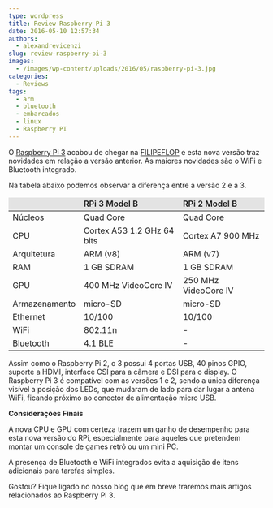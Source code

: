 ```yaml
---
type: wordpress
title: Review Raspberry Pi 3
date: 2016-05-10 12:57:34
authors:
  - alexandrevicenzi
slug: review-raspberry-pi-3
images:
  - /images/wp-content/uploads/2016/05/raspberry-pi-3.jpg
categories:
  - Reviews
tags:
  - arm
  - bluetooth
  - embarcados
  - linux
  - Raspberry PI
---
```


O <a href="http://www.filipeflop.com/pd-31a472-raspberry-pi-3-model-b.html?utm_source=Blog&amp;utm_medium=Banner&amp;utm_campaign=ButecoOpenSource" target="_blank">Raspberry Pi 3</a> acabou de chegar na <a href="http://www.filipeflop.com/?utm_source=Blog&amp;utm_medium=Banner&amp;utm_campaign=ButecoOpenSource" target="_blank">FILIPEFLOP</a> e esta nova versão traz novidades em relação a versão anterior. As maiores novidades são o WiFi e Bluetooth integrado.

<!--more-->

Na tabela abaixo podemos observar a diferença entre a versão 2 e a 3.
<table class="table-bordered">
<thead>
<tr style="background-color: #e3e3e3; font-weight: 600;">
<td></td>
<td>RPi 3 Model B</td>
<td>RPi 2 Model B</td>
</tr>
</thead>
<tbody>
<tr>
<td>Núcleos</td>
<td>Quad Core</td>
<td>Quad Core</td>
</tr>
<tr>
<td>CPU</td>
<td>Cortex A53 1.2 GHz 64 bits</td>
<td>Cortex A7 900 MHz</td>
</tr>
<tr>
<td>Arquitetura</td>
<td>ARM (v8)</td>
<td>ARM (v7)</td>
</tr>
<tr>
<td>RAM</td>
<td>1 GB SDRAM</td>
<td>1 GB SDRAM</td>
</tr>
<tr>
<td>GPU</td>
<td>400 MHz VideoCore IV</td>
<td>250 MHz VideoCore IV</td>
</tr>
<tr>
<td>Armazenamento</td>
<td>micro-SD</td>
<td>micro-SD</td>
</tr>
<tr>
<td>Ethernet</td>
<td>10/100</td>
<td>10/100</td>
</tr>
<tr>
<td>WiFi</td>
<td>802.11n</td>
<td>-</td>
</tr>
<tr>
<td>Bluetooth</td>
<td>4.1 BLE</td>
<td>-</td>
</tr>
</tbody>
</table>
Assim como o Raspberry Pi 2, o 3 possui 4 portas USB, 40 pinos GPIO, suporte a HDMI, interface CSI para a câmera e DSI para o display.

<!--more-->O Raspberry Pi 3 é compatível com as versões 1 e 2, sendo a única diferença visível a posição dos LEDs, que mudaram de lado para dar lugar a antena WiFi, ficando próximo ao conector de alimentação micro USB.

<strong>Considerações Finais</strong>

A nova CPU e GPU com certeza trazem um ganho de desempenho para esta nova versão do RPi, especialmente para aqueles que pretendem montar um console de games retrô ou um mini PC.

A presença de Bluetooth e WiFi integrados evita a aquisição de itens adicionais para tarefas simples.

Gostou? Fique ligado no nosso blog que em breve traremos mais artigos relacionados ao Raspberry Pi 3.
